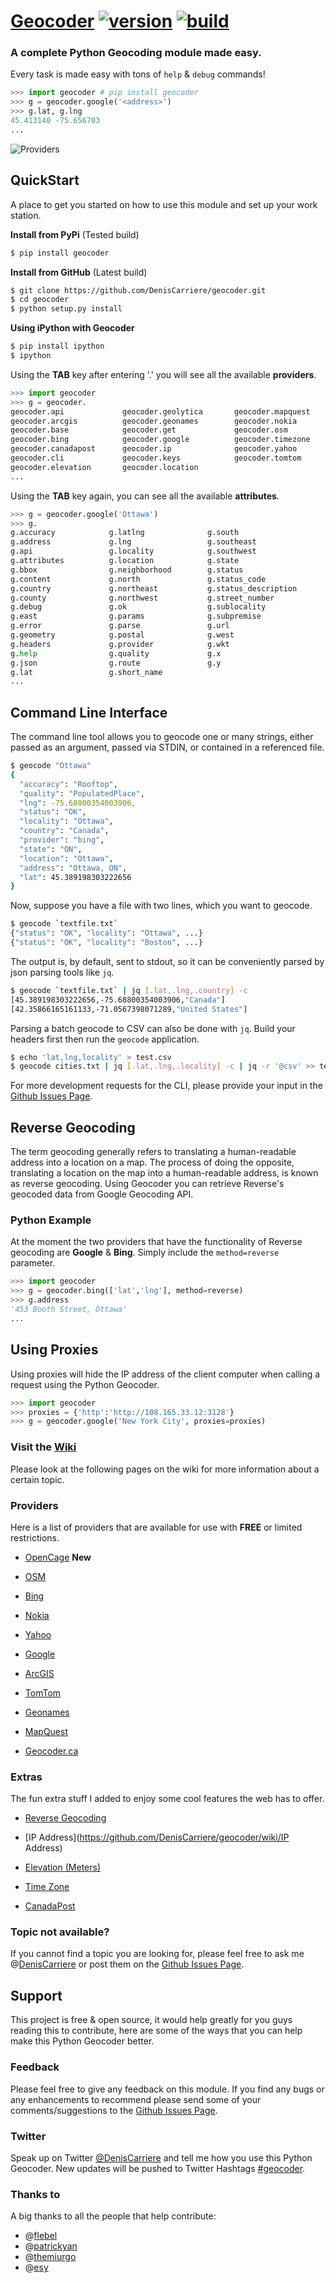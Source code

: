 # [Geocoder](https://github.com/DenisCarriere/geocoder) [![version](https://badge.fury.io/py/geocoder.png)](http://badge.fury.io/py/geocoder) [![build](https://travis-ci.org/DenisCarriere/geocoder.png?branch=master)](https://travis-ci.org/DenisCarriere/geocoder)

### A complete Python Geocoding module made easy.

Every task is made easy with tons of ``help`` & ``debug`` commands!

```python
>>> import geocoder # pip install geocoder
>>> g = geocoder.google('<address>')
>>> g.lat, g.lng
45.413140 -75.656703
...
```

![Providers](https://pbs.twimg.com/media/Bqi8kThCUAAboo0.png)

## QuickStart

A place to get you started on how to use this module and set up your work station.

**Install from PyPi** (Tested build)
```bash
$ pip install geocoder
```

**Install from GitHub** (Latest build)
```bash
$ git clone https://github.com/DenisCarriere/geocoder.git
$ cd geocoder
$ python setup.py install
```

**Using iPython with Geocoder**
```bash
$ pip install ipython
$ ipython
```

Using the **TAB** key after entering '.' you will see all the available **providers**.

```python
>>> import geocoder
>>> g = geocoder.
geocoder.api             geocoder.geolytica       geocoder.mapquest
geocoder.arcgis          geocoder.geonames        geocoder.nokia
geocoder.base            geocoder.get             geocoder.osm
geocoder.bing            geocoder.google          geocoder.timezone
geocoder.canadapost      geocoder.ip              geocoder.yahoo
geocoder.cli             geocoder.keys            geocoder.tomtom
geocoder.elevation       geocoder.location 
...       
```

Using the **TAB** key again, you can see all the available **attributes**.

```python
>>> g = geocoder.google('Ottawa')
>>> g.
g.accuracy            g.latlng              g.south
g.address             g.lng                 g.southeast
g.api                 g.locality            g.southwest
g.attributes          g.location            g.state
g.bbox                g.neighborhood        g.status
g.content             g.north               g.status_code
g.country             g.northeast           g.status_description
g.county              g.northwest           g.street_number
g.debug               g.ok                  g.sublocality
g.east                g.params              g.subpremise
g.error               g.parse               g.url
g.geometry            g.postal              g.west
g.headers             g.provider            g.wkt
g.help                g.quality             g.x
g.json                g.route               g.y
g.lat                 g.short_name
...    
```

## Command Line Interface

The command line tool allows you to geocode one or many strings, either
passed as an argument, passed via STDIN, or contained in a referenced file.

```bash
$ geocode "Ottawa"
{
  "accuracy": "Rooftop",
  "quality": "PopulatedPlace",
  "lng": -75.68800354003906,
  "status": "OK",
  "locality": "Ottawa",
  "country": "Canada",
  "provider": "bing",
  "state": "ON",
  "location": "Ottawa",
  "address": "Ottawa, ON",
  "lat": 45.389198303222656
}
```

Now, suppose you have a file with two lines, which you want to geocode.

```bash
$ geocode `textfile.txt`
{"status": "OK", "locality": "Ottawa", ...}
{"status": "OK", "locality": "Boston", ...}
```

The output is, by default, sent to stdout, so it can be conveniently parsed
by json parsing tools like `jq`.

```bash
$ geocode `textfile.txt` | jq [.lat,.lng,.country] -c
[45.389198303222656,-75.68800354003906,"Canada"]
[42.35866165161133,-71.0567398071289,"United States"]
```

Parsing a batch geocode to CSV can also be done with `jq`. Build your headers first then run the `geocode` application.

```bash
$ echo 'lat,lng,locality' > test.csv
$ geocode cities.txt | jq [.lat,.lng,.locality] -c | jq -r '@csv' >> test.csv
```

For more development requests for the CLI, please provide your input in the [Github Issues Page](https://github.com/DenisCarriere/geocoder/issues).


## Reverse Geocoding

The term geocoding generally refers to translating a human-readable address into
a location on a map. The process of doing the opposite, translating a location
on the map into a human-readable address, is known as reverse geocoding.
Using Geocoder you can retrieve Reverse's geocoded data from Google Geocoding API.

### Python Example

At the moment the two providers that have the functionality of Reverse geocoding are **Google** & **Bing**. Simply include the `method=reverse` parameter.

```python
>>> import geocoder
>>> g = geocoder.bing(['lat','lng'], method=reverse)
>>> g.address
'453 Booth Street, Ottawa'
...
```

## Using Proxies

Using proxies will hide the IP address of the client computer when calling a request using the Python Geocoder.

```python
>>> import geocoder
>>> proxies = {'http':'http://108.165.33.12:3128'}
>>> g = geocoder.google('New York City', proxies=proxies)
```

### Visit the [Wiki](https://github.com/DenisCarriere/geocoder/wiki/)

Please look at the following pages on the wiki for more information about a certain topic.

### Providers
Here is a list of providers that are available for use with **FREE** or limited restrictions.

- [OpenCage](https://github.com/DenisCarriere/geocoder/wiki/OpenCage) **New**

- [OSM](https://github.com/DenisCarriere/geocoder/wiki/OSM)

- [Bing](https://github.com/DenisCarriere/geocoder/wiki/Bing)

- [Nokia](https://github.com/DenisCarriere/geocoder/wiki/Nokia)

- [Yahoo](https://github.com/DenisCarriere/geocoder/wiki/Yahoo)

- [Google](https://github.com/DenisCarriere/geocoder/wiki/Google)

- [ArcGIS](https://github.com/DenisCarriere/geocoder/wiki/ArcGIS)

- [TomTom](https://github.com/DenisCarriere/geocoder/wiki/TomTom)

- [Geonames](https://github.com/DenisCarriere/geocoder/wiki/Geonames)

- [MapQuest](https://github.com/DenisCarriere/geocoder/wiki/MapQuest)

- [Geocoder.ca](https://github.com/DenisCarriere/geocoder/wiki/Geocoder.ca)

### Extras

The fun extra stuff I added to enjoy some cool features the web has to offer.

- [Reverse Geocoding](https://github.com/DenisCarriere/geocoder/wiki/Reverse)

- [IP Address](https://github.com/DenisCarriere/geocoder/wiki/IP Address)

- [Elevation (Meters)](https://github.com/DenisCarriere/geocoder/wiki/Elevation)

- [Time Zone](https://github.com/DenisCarriere/geocoder/wiki/TimeZone)

- [CanadaPost](https://github.com/DenisCarriere/geocoder/wiki/CanadaPost)


### Topic not available?

If you cannot find a topic you are looking for, please feel free to ask me @[DenisCarriere](https://github.com/DenisCarriere) or post them on the [Github Issues Page](https://github.com/DenisCarriere/geocoder/issues).

## Support

This project is free & open source, it would help greatly for you guys reading this to contribute, here are some of the ways that you can help make this Python Geocoder better.

### Feedback

Please feel free to give any feedback on this module. If you find any bugs or any enhancements to recommend please send some of your comments/suggestions to the [Github Issues Page](https://github.com/DenisCarriere/geocoder/issues).

### Twitter

Speak up on Twitter [@DenisCarriere](https://twitter.com/DenisCarriere) and tell me how you use this Python Geocoder. New updates will be pushed to Twitter Hashtags [#geocoder](https://twitter.com/search?q=%23geocoder).

### Thanks to

A big thanks to all the people that help contribute: 

* @[flebel](https://github.com/flebel)
* @[patrickyan](https://github.com/patrickyan)
* @[themiurgo](https://github.com/themiurgo)
* @[esy](https://github.com/lambda-conspiracy)
